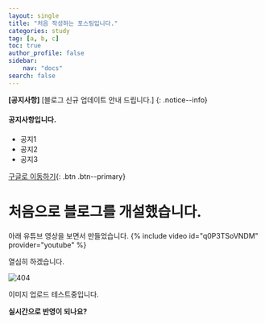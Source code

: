 ```yaml
---
layout: single
title: "처음 작성하는 포스팅입니다."
categories: study
tag: [a, b, c]
toc: true
author_profile: false
sidebar:
    nav: "docs"
search: false
---
```


**[공지사항]** [블로그 신규 업데이트 안내 드립니다.]
{: .notice--info}

<div class="notice--success">
<h4>공지사항입니다.</h4>
<ul>
    <li>공지1</li>
    <li>공지2</li>
    <li>공지3</li>
</ul>
</div>

[구글로 이동하기](https://google.com){: .btn .btn--primary}

# 처음으로 블로그를 개설했습니다.

아래 유튜브 영상을 보면서 만들었습니다.
{% include video id="q0P3TSoVNDM" provider="youtube" %}

열심히 하겠습니다.

![404](../../../_posts/images/404.jpeg)

이미지 업로드 테스트중입니다.

**실시간으로 반영이 되나요?**
